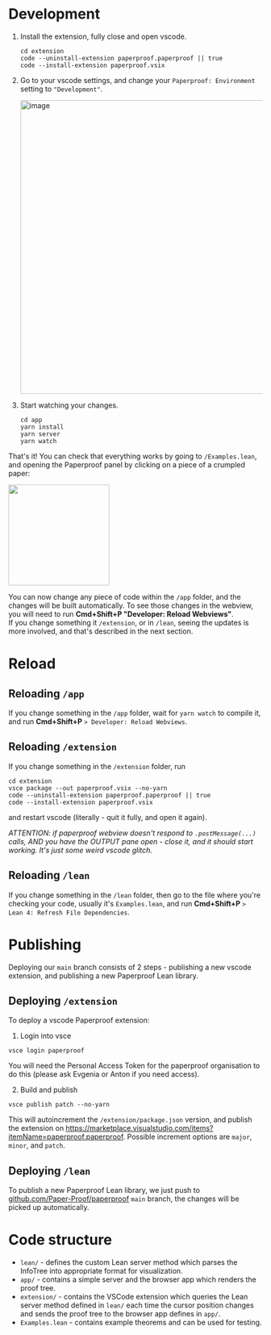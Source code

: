# Development

1. Install the extension, fully close and open vscode.

   ```shell
   cd extension
   code --uninstall-extension paperproof.paperproof || true
   code --install-extension paperproof.vsix
   ```

2. Go to your vscode settings, and change your `Paperproof: Environment` setting to `"Development"`.

    <img width="582" alt="image" src="https://github.com/Paper-Proof/paperproof/assets/7578559/6d56f704-1b65-4ee7-91c0-08396206cc7d">

3. Start watching your changes.

   ```shell
   cd app
   yarn install
   yarn server
   yarn watch
   ```

That's it! You can check that everything works by going to `/Examples.lean`, and opening the Paperproof panel by clicking on a piece of a crumpled paper:

  <img width="200" src="https://github.com/Paper-Proof/paperproof/assets/7578559/fd077fbe-36a3-4e94-9fa8-b7a38ffd1eea"/>

You can now change any piece of code within the `/app` folder, and the changes will be built automatically. To see those changes in the webview, you will need to run **Cmd+Shift+P "Developer: Reload Webviews"**.  
If you change something it `/extension`, or in `/lean`, seeing the updates is more involved, and that's described in the next section.

# Reload

## Reloading `/app`

If you change something in the `/app` folder, wait for `yarn watch` to compile it, and run **Cmd+Shift+P** `> Developer: Reload Webviews`.

## Reloading `/extension`

If you change something in the `/extension` folder, run

```shell
cd extension
vsce package --out paperproof.vsix --no-yarn
code --uninstall-extension paperproof.paperproof || true
code --install-extension paperproof.vsix
```

and restart vscode (literally - quit it fully, and open it again).

*ATTENTION: if paperproof webview doesn't respond to `.postMessage(...)` calls, AND you have the OUTPUT pane open - close it, and it should start working. It's just some weird vscode glitch.*

## Reloading `/lean`

If you change something in the `/lean` folder, then go to the file where you're checking your code, usually it's `Examples.lean`, and run **Cmd+Shift+P** `> Lean 4: Refresh File Dependencies`.

# Publishing

Deploying our `main` branch consists of 2 steps - publishing a new vscode extension, and publishing a new Paperproof Lean library.

## Deploying `/extension`

To deploy a vscode Paperproof extension:

1. Login into vsce

```shell
vsce login paperproof
```

You will need the Personal Access Token for the paperproof organisation to do this (please ask Evgenia or Anton if you need access).

2. Build and publish

```shell
vsce publish patch --no-yarn
```

This will autoincrement the `/extension/package.json` version, and publish the extension on https://marketplace.visualstudio.com/items?itemName=paperproof.paperproof.
Possible increment options are `major`, `minor`, and `patch`.

## Deploying `/lean`

To publish a new Paperproof Lean library, we just push to [github.com/Paper-Proof/paperproof](github.com/Paper-Proof/paperproof) `main` branch, the changes will be picked up automatically.

# Code structure

- `lean/` - defines the custom Lean server method which parses the InfoTree into appropriate format for visualization.
- `app/` - contains a simple server and the browser app which renders
  the proof tree.
- `extension/` - contains the VSCode extension which queries the Lean server method defined in `lean/` each time the cursor position changes
  and sends the proof tree to the browser app defines in `app/`.
- `Examples.lean` - contains example theorems and can be used for testing.
